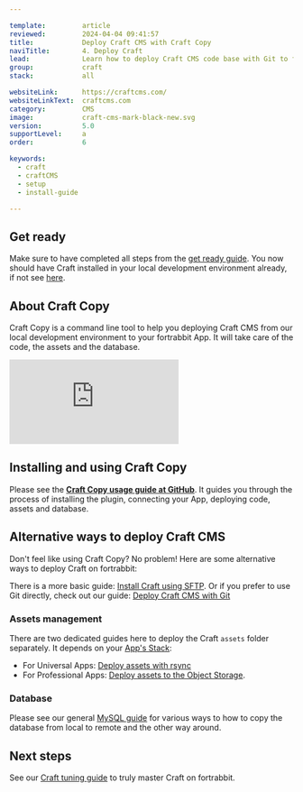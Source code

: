 ```yaml
---

template:         article
reviewed:         2024-04-04 09:41:57
title:            Deploy Craft CMS with Craft Copy
naviTitle:        4. Deploy Craft
lead:             Learn how to deploy Craft CMS code base with Git to fortrabbit. 
group:            craft
stack:            all

websiteLink:      https://craftcms.com/
websiteLinkText:  craftcms.com
category:         CMS
image:            craft-cms-mark-black-new.svg
version:          5.0
supportLevel:     a
order:            6

keywords:
  - craft
  - craftCMS
  - setup
  - install-guide

---
```




## Get ready

Make sure to have completed all steps from the [get ready guide](/craft-start). You now should have Craft installed in your local development environment already, if not see [here](craft-install-local).


## About Craft Copy

Craft Copy is a command line tool to help you deploying Craft CMS from our local development environment to your fortrabbit App. It will take care of the code, the assets and the database.

<div class="responsive-video">
  <iframe src="https://www.youtube-nocookie.com/embed/h8g5t-X6ya4" title="YouTube video player" frameborder="0" allow="accelerometer; autoplay; clipboard-write; encrypted-media; gyroscope; picture-in-picture" allowfullscreen></iframe>
</div>



## Installing and using Craft Copy

Please see the **[Craft Copy usage guide at GitHub](https://github.com/fortrabbit/craft-copy#requirements)**. It guides you through the process of installing the plugin, connecting your App, deploying code, assets and database.


## Alternative ways to deploy Craft CMS

Don't feel like using Craft Copy? No problem! Here are some alternative ways to deploy Craft on fortrabbit:

There is a more basic guide: [Install Craft using SFTP](/craft-upload-sftp).
Or if you prefer to use Git directly, check out our guide: [Deploy Craft CMS with Git](/craft-deploy-git)


### Assets management

There are two dedicated guides here to deploy the Craft `assets` folder separately. It depends on your [App's Stack](/craft-start#toc-1-1-choose-your-stack): 

* For Universal Apps: [Deploy assets with rsync](/craft-assets-uni)
* For Professional Apps: [Deploy assets to the Object Storage](/craft-assets-pro).


### Database 

Please see our general [MySQL guide](/mysql) for various ways to how to copy the database from local to remote and the other way around.


## Next steps

See our [Craft tuning guide](/craft-tune) to truly master Craft on fortrabbit.

